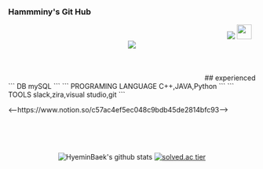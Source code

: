 ### Hammminy's Git Hub

<div align = "right">
<a href="https://hits.seeyoufarm.com"><img src="https://hits.seeyoufarm.com/api/count/incr/badge.svg?url=https%3A%2F%2Fgithub.com%2FHyeminBaek&count_bg=%23AFA1B4&title_bg=%236A5282&icon=cplusplus.svg&icon_color=%23FFFFFF&title=HITS&edge_flat=true"/></a>
<a href="https://instagram.com/bacccine"><img height="30" src="https://github.com/WaylonWalker/WaylonWalker/blob/main/icon/instagram.jpg?raw=true"></a>&nbsp;&nbsp;
</div>
 
<div align = "center">
  <img src="https://i.pinimg.com/originals/1a/bb/e9/1abbe9b61eac9e87c845c4f2e1ea1356.gif" ></img>
</div>

<div align ="right">
 </br></br></br>
## experienced
</div>
<div>
 ``` DB mySQL ``` ``` PROGRAMING LANGUAGE  C++,JAVA,Python ```
 ``` TOOLS slack,zira,visual studio,git ```
</div>
 <p>
<--https://www.notion.so/c57ac4ef5ec048c9bdb45de2814bfc93-->
</p>
 </br></br></br>

<div align = "center">
 
![HyeminBaek's github stats](https://github-readme-stats.vercel.app/api?username=HyeminBaek&theme=light&show_icons=true)
[![solved.ac tier](http://mazassumnida.wtf/api/generate_badge?boj=bhm7266)](https://solved.ac/bhm7266)
</div>
